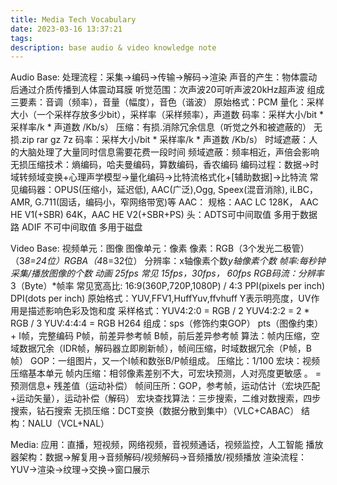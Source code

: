 ```yaml
---
title: Media Tech Vocabulary
date: 2023-03-16 13:37:21
tags:
description: base audio & video knowledge note 
---
```

Audio Base:
处理流程：采集->编码->传输->解码->渲染
声音的产生：物体震动后通过介质传播到人体震动耳膜
听觉范围：次声波20可听声波20kHz超声波
组成三要素：音调（频率），音量（幅度），音色（谐波） 
原始格式：PCM 
量化：采样大小（一个采样存放多少bit），采样率（采样频率），声道数 
码率：采样大小/bit * 采样率/k * 声道数 /Kb/s） 
压缩：有损.消除冗余信息（听觉之外和被遮蔽的） 无损.zip rar gz 7z 
码率：采样大小/bit * 采样率/k * 声道数 /Kb/s） 
时域遮蔽：人的大脑处理了大量同时信息需要花费一段时间 
频域遮蔽：频率相近，声倍会影响 
无损压缩技术：熵编码，哈夫曼编码，算数编码，香农编码 
编码过程：数据->时域转频域变换+心理声学模型->量化编码->比特流格式化+[辅助数据]->比特流 
常见编码器：OPUS(压缩小，延迟低), AAC(广泛),Ogg, Speex(混音消除), iLBC，AMR, G.711(固话，编码小，窄网络带宽)等 AAC： 
规格：AAC LC 128K， AAC HE V1(+SBR) 64K，AAC HE V2(+SBR+PS) 
头：ADTS可中间取值 多用于数据路 ADIF 不可中间取值 多用于磁盘 

Video Base: 
视频单元：图像 
图像单元：像素 
像素：RGB（3个发光二极管）（3*8=24位）RGBA（4*8=32位） 
分辨率：x轴像素个数*y轴像素个数 
帧率:每秒钟采集/播放图像的个数 动画 25fps 常见 15fps，30fps， 60fps 
RGB码流：分辨率*3（Byte）*帧率 
常见宽高比: 16:9(360P,720P,1080P) / 4:3 
PPI(pixels per inch) 
DPI(dots per inch) 
原始格式：YUV,FFV1,HuffYuv,ffvhuff Y表示明亮度，UV作用是描述影响色彩及饱和度 
采样格式：YUV4:2:0 = RGB /  2   YUV4:2:2 = 2 * RGB / 3   YUV:4:4:4 = RGB 
H264 
组成：sps（修饰约束GOP） pts（图像约束） + I帧，完整编码   P帧，前差异参考帧   B帧，前后差异参考帧 
算法：帧内压缩，空域数据冗余（IDR帧，解码器立即刷新帧），帧间压缩，时域数据冗余（P帧，B帧） 
GOP：一组图片，又一个I帧和数张B/P帧组成。 压缩比：1/100 
宏块：视频压缩基本单元 
帧内压缩：相邻像素差别不大，可宏块预测，人对亮度更敏感 。 =预测信息+ 残差值（运动补偿） 
帧间压所：GOP，参考帧，运动估计（宏块匹配+运动矢量），运动补偿（解码） 
宏块查找算法：三步搜索，二维对数搜索，四步搜索，钻石搜索 
无损压缩：DCT变换（数据分散到集中）（VLC+CABAC） 
结构：NALU（VCL+NAL） 

Media:
应用：直播，短视频，网络视频，音视频通话，视频监控，人工智能
播放器架构：数据->解复用->音频解码/视频解码->音频播放/视频播放
渲染流程：YUV->渲染->纹理->交换->窗口展示
